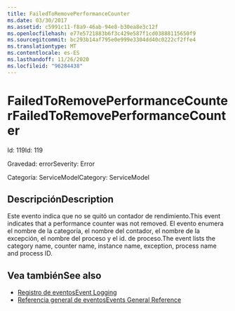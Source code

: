 ```yaml
---
title: FailedToRemovePerformanceCounter
ms.date: 03/30/2017
ms.assetid: c5991c11-f8a9-46ab-94e8-b30ea8e3c12f
ms.openlocfilehash: e77e5721883b6f3c429e587f1cd03888115650f9
ms.sourcegitcommit: bc293b14af795e0e999e3304dd40c0222cf2ffe4
ms.translationtype: MT
ms.contentlocale: es-ES
ms.lasthandoff: 11/26/2020
ms.locfileid: "96284438"
---
```

# <a name="failedtoremoveperformancecounter"></a><span data-ttu-id="bd196-102">FailedToRemovePerformanceCounter</span><span class="sxs-lookup"><span data-stu-id="bd196-102">FailedToRemovePerformanceCounter</span></span>

<span data-ttu-id="bd196-103">Id: 119</span><span class="sxs-lookup"><span data-stu-id="bd196-103">Id: 119</span></span>  
  
 <span data-ttu-id="bd196-104">Gravedad: error</span><span class="sxs-lookup"><span data-stu-id="bd196-104">Severity: Error</span></span>  
  
 <span data-ttu-id="bd196-105">Categoría: ServiceModel</span><span class="sxs-lookup"><span data-stu-id="bd196-105">Category: ServiceModel</span></span>  
  
## <a name="description"></a><span data-ttu-id="bd196-106">Descripción</span><span class="sxs-lookup"><span data-stu-id="bd196-106">Description</span></span>  

 <span data-ttu-id="bd196-107">Este evento indica que no se quitó un contador de rendimiento.</span><span class="sxs-lookup"><span data-stu-id="bd196-107">This event indicates that a performance counter was not removed.</span></span> <span data-ttu-id="bd196-108">El evento enumera el nombre de la categoría, el nombre del contador, el nombre de la excepción, el nombre del proceso y el id. de proceso.</span><span class="sxs-lookup"><span data-stu-id="bd196-108">The event lists the category name, counter name, instance name, exception, process name and process ID.</span></span>  
  
## <a name="see-also"></a><span data-ttu-id="bd196-109">Vea también</span><span class="sxs-lookup"><span data-stu-id="bd196-109">See also</span></span>

- [<span data-ttu-id="bd196-110">Registro de eventos</span><span class="sxs-lookup"><span data-stu-id="bd196-110">Event Logging</span></span>](index.md)
- [<span data-ttu-id="bd196-111">Referencia general de eventos</span><span class="sxs-lookup"><span data-stu-id="bd196-111">Events General Reference</span></span>](events-general-reference.md)
